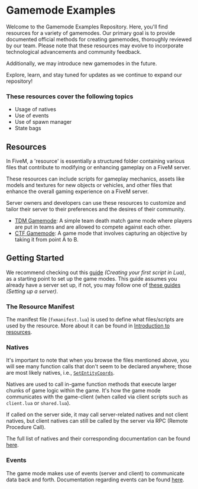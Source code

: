 # Gamemode Examples

Welcome to the Gamemode Examples Repository. Here, you'll find resources for a variety of gamemodes. Our primary goal is to provide documented official methods for creating gamemodes, thoroughly reviewed by our team. Please note that these resources may evolve to incorporate technological advancements and community feedback. 

Additionally, we may introduce new gamemodes in the future. 

Explore, learn, and stay tuned for updates as we continue to expand our repository!

### These resources cover the following topics

- Usage of natives
- Use of events
- Use of spawn manager
- State bags


## Resources

In FiveM, a 'resource' is essentially a structured folder containing various files that contribute to modifying or enhancing gameplay on a FiveM server. 

These resources can include scripts for gameplay mechanics, assets like models and textures for new objects or vehicles, and other files that enhance the overall gaming experience on a FiveM server. 

Server owners and developers can use these resources to customize and tailor their server to their preferences and the desires of their community.

- [TDM Gamemode](./tdm-gamemode): A simple team death match game mode where players are put in teams and are allowed to compete against each other.
- [CTF Gamemode](./ctf-gamemode): A game mode that involves capturing an objective by taking it from point A to B.

## Getting Started

We recommend checking out this [guide](https://docs.fivem.net/docs/scripting-manual/introduction/creating-your-first-script/) *(Creating your first script in Lua)*, as a starting point to set up the game modes. This guide assumes you already have a server set up, if not, you may follow one of [these guides](https://docs.fivem.net/docs/server-manual/setting-up-a-server/) *(Setting up a server)*.

### The Resource Manifest

The manifest file (`fxmanifest.lua`) is used to define what files/scripts are used by the resource. More about it can be found in [Introduction to resources](https://docs.fivem.net/docs/scripting-manual/introduction/introduction-to-resources/).

### Natives

It's important to note that when you browse the files mentioned above, you will see many function calls that don't seem to be declared anywhere; those are most likely natives, i.e., [`SetEntityCoords`](https://docs.fivem.net/natives/?_0xDF70B41B).

Natives are used to call in-game function methods that execute larger chunks of game logic within the game. It's how the game mode communicates with the game-client (when called via client scripts such as `client.lua` or `shared.lua`).

If called on the server side, it may call server-related natives and not client natives, but client natives can still be called by the server via RPC (Remote Procedure Call).

The full list of natives and their corresponding documentation can be found [here](https://docs.fivem.net/natives/).

### Events

The game mode makes use of events (server and client) to communicate data back and forth. Documentation regarding events can be found [here](https://docs.fivem.net/docs/scripting-manual/working-with-events/triggering-events/).
